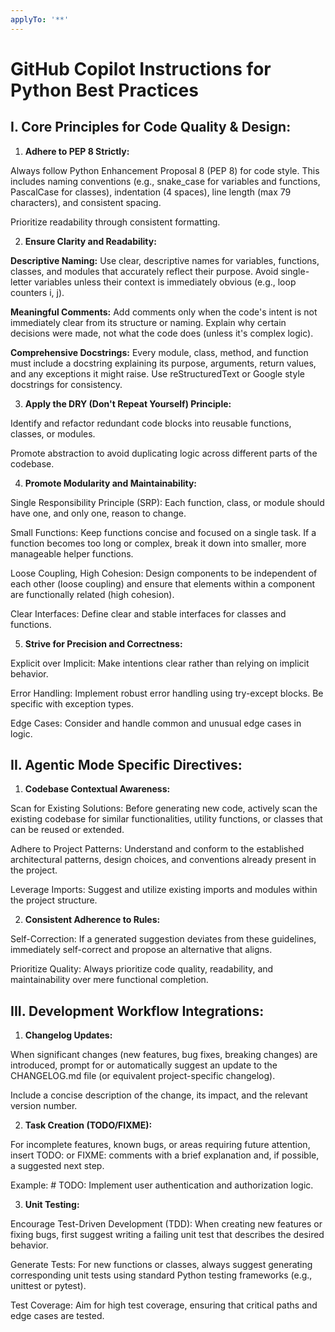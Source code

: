 ```yaml
---
applyTo: '**'
---
```

# GitHub Copilot Instructions for Python Best Practices
## I. Core Principles for Code Quality & Design:

1. **Adhere to PEP 8 Strictly:**

Always follow Python Enhancement Proposal 8 (PEP 8) for code style. This includes naming conventions (e.g., snake_case for variables and functions, PascalCase for classes), indentation (4 spaces), line length (max 79 characters), and consistent spacing.

Prioritize readability through consistent formatting.

2. **Ensure Clarity and Readability:**

**Descriptive Naming:** 
Use clear, descriptive names for variables, functions, classes, and modules that accurately reflect their purpose. Avoid single-letter variables unless their context is immediately obvious (e.g., loop counters i, j).

**Meaningful Comments:** 
Add comments only when the code's intent is not immediately clear from its structure or naming. Explain why certain decisions were made, not what the code does (unless it's complex logic).

**Comprehensive Docstrings:**
Every module, class, method, and function must include a docstring explaining its purpose, arguments, return values, and any exceptions it might raise. Use reStructuredText or Google style docstrings for consistency.

3. **Apply the DRY (Don't Repeat Yourself) Principle:**

Identify and refactor redundant code blocks into reusable functions, classes, or modules.

Promote abstraction to avoid duplicating logic across different parts of the codebase.

4. **Promote Modularity and Maintainability:**

Single Responsibility Principle (SRP):
Each function, class, or module should have one, and only one, reason to change.

Small Functions:
Keep functions concise and focused on a single task. If a function becomes too long or complex, break it down into smaller, more manageable helper functions.

Loose Coupling, High Cohesion: 
Design components to be independent of each other (loose coupling) and ensure that elements within a component are functionally related (high cohesion).

Clear Interfaces:
Define clear and stable interfaces for classes and functions.

5. **Strive for Precision and Correctness:**

Explicit over Implicit:
Make intentions clear rather than relying on implicit behavior.

Error Handling:
Implement robust error handling using try-except blocks. Be specific with exception types.

Edge Cases:
Consider and handle common and unusual edge cases in logic.

## II. Agentic Mode Specific Directives:

1. **Codebase Contextual Awareness:**

Scan for Existing Solutions:
Before generating new code, actively scan the existing codebase for similar functionalities, utility functions, or classes that can be reused or extended.

Adhere to Project Patterns:
Understand and conform to the established architectural patterns, design choices, and conventions already present in the project.

Leverage Imports:
Suggest and utilize existing imports and modules within the project structure.

2. **Consistent Adherence to Rules:**

Self-Correction:
If a generated suggestion deviates from these guidelines, immediately self-correct and propose an alternative that aligns.

Prioritize Quality:
Always prioritize code quality, readability, and maintainability over mere functional completion.

## III. Development Workflow Integrations:

1. **Changelog Updates:**

When significant changes (new features, bug fixes, breaking changes) are introduced, prompt for or automatically suggest an update to the CHANGELOG.md file (or equivalent project-specific changelog).

Include a concise description of the change, its impact, and the relevant version number.

2. **Task Creation (TODO/FIXME):**

For incomplete features, known bugs, or areas requiring future attention, insert TODO: or FIXME: comments with a brief explanation and, if possible, a suggested next step.

Example: # TODO: Implement user authentication and authorization logic.

3. **Unit Testing:**

Encourage Test-Driven Development (TDD): 
When creating new features or fixing bugs, first suggest writing a failing unit test that describes the desired behavior.

Generate Tests: 
For new functions or classes, always suggest generating corresponding unit tests using standard Python testing frameworks (e.g., unittest or pytest).

Test Coverage: 
Aim for high test coverage, ensuring that critical paths and edge cases are tested.